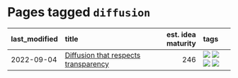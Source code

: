 # Pages tagged `diffusion`

|last_modified|title|est. idea maturity|tags
|:---|:---|---:|:---|
|2022-09-04|[Diffusion that respects transparency](../diffusion-that-respects-transparency.md)|246|[![](https://img.shields.io/badge/tag-completed-4d35f9)](../tags/completed.md) [![](https://img.shields.io/badge/tag-diffusion-4aea2)](../tags/diffusion.md) [![](https://img.shields.io/badge/tag-image_processing-a4124b)](../tags/image_processing.md) [![](https://img.shields.io/badge/tag-transparency-834fc2)](../tags/transparency.md)|